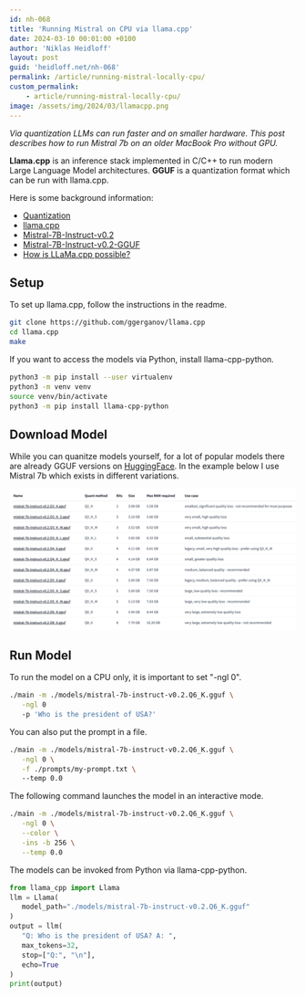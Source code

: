 ```yaml
---
id: nh-068
title: 'Running Mistral on CPU via llama.cpp'
date: 2024-03-10 00:01:00 +0100
author: 'Niklas Heidloff'
layout: post
guid: 'heidloff.net/nh-068'
permalink: /article/running-mistral-locally-cpu/
custom_permalink:
    - article/running-mistral-locally-cpu/
image: /assets/img/2024/03/llamacpp.png
---
```


*Via quantization LLMs can run faster and on smaller hardware. This post describes how to run Mistral 7b on an older MacBook Pro without GPU.*

**Llama.cpp** is an inference stack implemented in C/C++ to run modern Large Language Model architectures. **GGUF** is a quantization format which can be run with llama.cpp.

Here is some background information:

* [Quantization](https://huggingface.co/docs/optimum/concept_guides/quantization)
* [llama.cpp](https://github.com/ggerganov/llama.cpp) 
* [Mistral-7B-Instruct-v0.2](https://huggingface.co/mistralai/Mistral-7B-Instruct-v0.2)
* [Mistral-7B-Instruct-v0.2-GGUF](https://huggingface.co/TheBloke/Mistral-7B-Instruct-v0.2-GGUF)
* [How is LLaMa.cpp possible?](https://finbarr.ca/how-is-llama-cpp-possible/)

## Setup

To set up llama.cpp, follow the instructions in the readme.

```bash
git clone https://github.com/ggerganov/llama.cpp
cd llama.cpp
make
```

If you want to access the models via Python, install llama-cpp-python.

```bash
python3 -m pip install --user virtualenv
python3 -m venv venv
source venv/bin/activate
python3 -m pip install llama-cpp-python
```

## Download Model

While you can quanitze models yourself, for a lot of popular models there are already GGUF versions on [HuggingFace](https://huggingface.co/TheBloke). In the example below I use Mistral 7b which exists in different variations.

![image](/assets/img/2024/03/GGUF.png)

## Run Model

To run the model on a CPU only, it is important to set "-ngl 0".

```bash
./main -m ./models/mistral-7b-instruct-v0.2.Q6_K.gguf \
   -ngl 0 
   -p 'Who is the president of USA?'
```

You can also put the prompt in a file.

```bash
./main -m ./models/mistral-7b-instruct-v0.2.Q6_K.gguf \
   -ngl 0 \
   -f ./prompts/my-prompt.txt \ 
   --temp 0.0
```

The following command launches the model in an interactive mode.

```bash
./main -m ./models/mistral-7b-instruct-v0.2.Q6_K.gguf \
   -ngl 0 \
   --color \
   -ins -b 256 \
   --temp 0.0
```

The models can be invoked from Python via llama-cpp-python.
```python
from llama_cpp import Llama
llm = Llama(
   model_path="./models/mistral-7b-instruct-v0.2.Q6_K.gguf"
)
output = llm(
   "Q: Who is the president of USA? A: ",
   max_tokens=32,
   stop=["Q:", "\n"],
   echo=True
)
print(output)
```